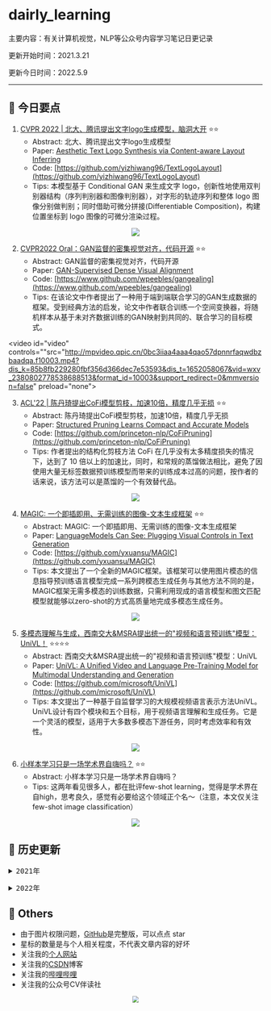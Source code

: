 # dairly_learning
主要内容：有关计算机视觉，NLP等公众号内容学习笔记日更记录

更新开始时间：2021.3.21

更新今日时间：2022.5.9

------



## :paperclip:  今日要点

1. [CVPR 2022 | 北大、腾讯提出文字logo生成模型，脑洞大开](https://mp.weixin.qq.com/s/UDkE-tHvahrAVGZGn7_6vQ)         :star::star:
   - Abstract: 北大、腾讯提出文字logo生成模型
   - Paper: [Aesthetic Text Logo Synthesis via Content-aware Layout Inferring](https://arxiv.org/abs/2204.02701)
   - Code: [https://github.com/yizhiwang96/TextLogoLayout](https://github.com/yizhiwang96/TextLogoLayout)
   - Tips:  本模型基于 Conditional GAN 来生成文字 logo，创新性地使用双判别器结构（序列判别器和图像判别器），对字形的轨迹序列和整体 logo 图像分别做判别；同时借助可微分拼接(Differentiable Composition)，构建位置坐标到 logo 图像的可微分渲染过程。

<div align=center><img src="https://mmbiz.qpic.cn/mmbiz_png/KmXPKA19gWibqentvzSlBUfic9MTjYhj8jfgaicBOqeFdYxVSibrbgJ9gZxJQfvpS57UibZ7bzGYViaLt7ojZah9SSNg/640?wx_fmt=png&wxfrom=5&wx_lazy=1&wx_co=1" style='zoom:100%'>
</div>



2. [CVPR2022 Oral：GAN监督的密集视觉对齐，代码开源](https://mp.weixin.qq.com/s/YI3CRFeSQwvnfYWFY2OQMg)       :star::star:
   - Abstract: GAN监督的密集视觉对齐，代码开源
   - Paper: [GAN-Supervised Dense Visual Alignment](https://arxiv.org/abs/2112.05143)
   - Code: [https://www.github.com/wpeebles/gangealing](https://www.github.com/wpeebles/gangealing)
   - Tips: 在该论文中作者提出了一种用于端到端联合学习的GAN生成数据的框架。受到经典方法的启发，论文中作者联合训练一个空间变换器，将随机样本从基于未对齐数据训练的GAN映射到共同的、联合学习的目标模式。

<video id="video" controls=""src="http://mpvideo.qpic.cn/0bc3iiaa4aaa4qao57dpnnrfaqwdbzbaadqa.f10003.mp4?dis_k=85b8fb229280fbf356d366dec7e53593&dis_t=1652058067&vid=wxv_2380802778538688513&format_id=10003&support_redirect=0&mmversion=false" preload="none">


3. [ACL'22 | 陈丹琦提出CoFi模型剪枝，加速10倍，精度几乎无损](https://mp.weixin.qq.com/s/0VO036qHI8JYfYu_r-3Tgw)       :star::star:
   - Abstract: 陈丹琦提出CoFi模型剪枝，加速10倍，精度几乎无损
   - Paper: [Structured Pruning Learns Compact and Accurate Models](https://arxiv.org/pdf/2204.00408.pdf)
   - Code: [https://github.com/princeton-nlp/CoFiPruning](https://github.com/princeton-nlp/CoFiPruning)
   - Tips: 作者提出的结构化剪枝方法 CoFi 在几乎没有太多精度损失的情况下，达到了 10 倍以上的加速比，同时，和常规的蒸馏做法相比，避免了因使用大量无标签数据预训练模型而带来的训练成本过高的问题，按作者的话来说，该方法可以是蒸馏的一个有效替代品。

<div align=center><img src="https://mmbiz.qpic.cn/mmbiz_png/5fknb41ib9qEqBFibgRXqh8zdwZ3TIbOqUWO2GJpFnStnqzicibsUkfoUhvhL2Evl3RvAsxBa97Hk5nBTZj6gvRTmA/640?wx_fmt=png&wxfrom=5&wx_lazy=1&wx_co=1" style='zoom:100%'>
</div>




4. [MAGIC: 一个即插即用、无需训练的图像-文本生成框架](https://mp.weixin.qq.com/s/bCeALWVmPZnNvfMN7xOrLQ)       :star::star:
   - Abstract: MAGIC: 一个即插即用、无需训练的图像-文本生成框架
   - Paper: [LanguageModels Can See: Plugging Visual Controls in Text Generation](https://arxiv.org/abs/2205.02655)
   - Code: [https://github.com/yxuansu/MAGIC](https://github.com/yxuansu/MAGIC)
   - Tips: 本文提出了一个全新的MAGIC框架。该框架可以使用图片模态的信息指导预训练语言模型完成一系列跨模态生成任务与其他方法不同的是，MAGIC框架无需多模态的训练数据，只需利用现成的语言模型和图文匹配模型就能够以zero-shot的方式高质量地完成多模态生成任务。

<div align=center><img src="https://mmbiz.qpic.cn/mmbiz_png/nJZZib3qIQW7M5v7ChRYa7Gol6z2VC4WficogWcOwms9VA7l0icqZkqbjn9gKsKAxbohU242ribtCDvjCxrW1pfic6g/640?wx_fmt=png&wxfrom=5&wx_lazy=1&wx_co=1" style='zoom:100%'>
</div>




5. [多模态理解与生成，西南交大&MSRA提出统一的"视频和语言预训练"模型：UniVL！](https://mp.weixin.qq.com/s/P3WiKQmboTrgad2JzIAvgA)       :star::star::star::star:
   - Abstract: 西南交大&MSRA提出统一的"视频和语言预训练"模型：UniVL
   - Paper: [UniVL: A Uniﬁed Video and Language Pre-Training Model for Multimodal Understanding and Generation](https://arxiv.org/abs/2002.06353)
   - Code: [https://github.com/microsoft/UniVL](https://github.com/microsoft/UniVL)
   - Tips: 本文提出了一种基于自监督学习的大规模视频语言表示方法UniVL。UniVL设计有四个模块和五个目标，用于视频语言理解和生成任务。它是一个灵活的模型，适用于大多数多模态下游任务，同时考虑效率和有效性。

<div align=center><img src="https://mmbiz.qpic.cn/mmbiz_png/BJbRvwibeSTtUnlibcGGfdY7DlpgcicSf5iafNHcZJCCm1DuQDTLXCxtQvPpXm09CzxyroZCup5Uh4xZ2sM8RWDwsA/640?wx_fmt=png&wxfrom=5&wx_lazy=1&wx_co=1" style='zoom:100%'>
</div>




6. [小样本学习只是一场学术界自嗨吗？](https://mp.weixin.qq.com/s/GyRxJ47HDpz2JZatWxPnOg)       :star::star:
   - Abstract: 小样本学习只是一场学术界自嗨吗？
   - Tips: 这两年看见很多人，都在批评few-shot learning，觉得是学术界在自high，思考良久，感觉有必要给这个领域正个名～（注意，本文仅关注few-shot image classification）

<div align=center><img src="https://mmbiz.qpic.cn/sz_mmbiz_jpg/gYUsOT36vfqMsywC0jhRXchnH1jh4dIsdgbCRuYGuhPkQgcopJ4mS9Veerq4pD5MicXHBDntrAkvMtuv7ebGicOQ/640?wx_fmt=jpeg&wxfrom=5&wx_lazy=1&wx_co=1" style='zoom:100%'>
</div>



## :paperclip:  历史更新

<pre><details><summary>2021年</summary>
<details><summary>3月</summary>
    1. <a href="notes/202103/0321.md" target="_blank">公众号内容拓展学习笔记（2021.3.21）</a>
    2. <a href="notes/202103/0322.md" target="_blank">公众号内容拓展学习笔记（2021.3.22）</a>
    3. <a href="notes/202103/0323.md" target="_blank">公众号内容拓展学习笔记（2021.3.23）</a>
    4. <a href="notes/202103/0324.md" target="_blank">公众号内容拓展学习笔记（2021.3.24）</a>
    5. <a href="notes/202103/0325.md" target="_blank">公众号内容拓展学习笔记（2021.3.25）</a>
    6. <a href="notes/202103/0326.md" target="_blank">公众号内容拓展学习笔记（2021.3.26）</a>
    7. <a href="notes/202103/0327.md" target="_blank">公众号内容拓展学习笔记（2021.3.27）</a>
    8. <a href="notes/202103/0328.md" target="_blank">公众号内容拓展学习笔记（2021.3.28）</a>
    9. <a href="notes/202103/0329.md" target="_blank">公众号内容拓展学习笔记（2021.3.29）</a>
    10. <a href="notes/202103/0330.md" target="_blank">公众号内容拓展学习笔记（2021.3.30）</a>
    11. <a href="notes/202103/0331.md" target="_blank">公众号内容拓展学习笔记（2021.3.31）</a>
</details>
<details><summary>4月</summary>
    1. <a href="notes/202104/0401.md" target="_blank">公众号内容拓展学习笔记（2021.4.1）</a>
    2. <a href="notes/202104/0402.md" target="_blank">公众号内容拓展学习笔记（2021.4.2）</a>
    3. <a href="notes/202104/0403.md" target="_blank">公众号内容拓展学习笔记（2021.4.3）</a>
    4. <a href="notes/202104/0404.md" target="_blank">公众号内容拓展学习笔记（2021.4.4）</a>
    5. <a href="notes/202104/0405.md" target="_blank">公众号内容拓展学习笔记（2021.4.5）</a>
    6. <a href="notes/202104/0406.md" target="_blank">公众号内容拓展学习笔记（2021.4.6）</a>
    7. <a href="notes/202104/0407.md" target="_blank">公众号内容拓展学习笔记（2021.4.7）</a>
    8. <a href="notes/202104/0408.md" target="_blank">公众号内容拓展学习笔记（2021.4.8）</a>
    9. <a href="notes/202104/0409.md" target="_blank">公众号内容拓展学习笔记（2021.4.9）</a>
    10. <a href="notes/202104/0410.md" target="_blank">公众号内容拓展学习笔记（2021.4.10）</a>
    11. <a href="notes/202104/0411.md" target="_blank">公众号内容拓展学习笔记（2021.4.11）</a>
    12. <a href="notes/202104/0412.md" target="_blank">公众号内容拓展学习笔记（2021.4.12）</a>
    13. <a href="notes/202104/0413.md" target="_blank">公众号内容拓展学习笔记（2021.4.13）</a>
    14. <a href="notes/202104/0414.md" target="_blank">公众号内容拓展学习笔记（2021.4.14）</a>
    15. <a href="notes/202104/0415.md" target="_blank">公众号内容拓展学习笔记（2021.4.15）</a>
    16. <a href="notes/202104/0416.md" target="_blank">公众号内容拓展学习笔记（2021.4.16）</a>
    17. <a href="notes/202104/0417.md" target="_blank">公众号内容拓展学习笔记（2021.4.17）</a>
    18. <a href="notes/202104/0418.md" target="_blank">公众号内容拓展学习笔记（2021.4.18）</a>
    19. <a href="notes/202104/0419.md" target="_blank">公众号内容拓展学习笔记（2021.4.19）</a>
    20. <a href="notes/202104/0420.md" target="_blank">公众号内容拓展学习笔记（2021.4.20）</a>
    21. <a href="notes/202104/0421.md" target="_blank">公众号内容拓展学习笔记（2021.4.21）</a>
    22. <a href="notes/202104/0422.md" target="_blank">公众号内容拓展学习笔记（2021.4.22）</a>
    23. <a href="notes/202104/0423.md" target="_blank">公众号内容拓展学习笔记（2021.4.23）</a>
    24. <a href="notes/202104/0424.md" target="_blank">公众号内容拓展学习笔记（2021.4.24）</a>
    25. <a href="notes/202104/0425.md" target="_blank">公众号内容拓展学习笔记（2021.4.25）</a>
    26. <a href="notes/202104/0426.md" target="_blank">公众号内容拓展学习笔记（2021.4.26）</a>
    27. <a href="notes/202104/0427.md" target="_blank">公众号内容拓展学习笔记（2021.4.27）</a>
    28. <a href="notes/202104/0428.md" target="_blank">公众号内容拓展学习笔记（2021.4.28）</a>
    29. <a href="notes/202104/0429.md" target="_blank">公众号内容拓展学习笔记（2021.4.29）</a>
    30. <a href="notes/202104/0430.md" target="_blank">公众号内容拓展学习笔记（2021.4.30）</a>
</details>
<details><summary>5月</summary>
    1. <a href="notes/202105/0501.md" target="_blank">公众号内容拓展学习笔记（2021.5.1）</a>
    2. <a href="notes/202105/0502.md" target="_blank">公众号内容拓展学习笔记（2021.5.2）</a>
    3. <a href="notes/202105/0503.md" target="_blank">公众号内容拓展学习笔记（2021.5.3）</a>
    4. <a href="notes/202105/0504.md" target="_blank">公众号内容拓展学习笔记（2021.5.4）</a>
    5. <a href="notes/202105/0505.md" target="_blank">公众号内容拓展学习笔记（2021.5.5）</a>
    6. <a href="notes/202105/0506.md" target="_blank">公众号内容拓展学习笔记（2021.5.6）</a>
    7. <a href="notes/202105/0507.md" target="_blank">公众号内容拓展学习笔记（2021.5.7）</a>
    8. <a href="notes/202105/0508.md" target="_blank">公众号内容拓展学习笔记（2021.5.8）</a>
    9. <a href="notes/202105/0509.md" target="_blank">公众号内容拓展学习笔记（2021.5.9）</a>
    10. <a href="notes/202105/05010.md" target="_blank">公众号内容拓展学习笔记（2021.5.10）</a>
    11. <a href="notes/202105/05011.md" target="_blank">公众号内容拓展学习笔记（2021.5.11）</a>
    12. <a href="notes/202105/05012.md" target="_blank">公众号内容拓展学习笔记（2021.5.12）</a>
    13. <a href="notes/202105/05013.md" target="_blank">公众号内容拓展学习笔记（2021.5.13）</a>
    14. <a href="notes/202105/05014.md" target="_blank">公众号内容拓展学习笔记（2021.5.14）</a>
    15. <a href="notes/202105/05015.md" target="_blank">公众号内容拓展学习笔记（2021.5.15）</a>
    16. <a href="notes/202105/05016.md" target="_blank">公众号内容拓展学习笔记（2021.5.16）</a>
    17. <a href="notes/202105/05027.md" target="_blank">公众号内容拓展学习笔记（2021.5.27）</a>
</details>
<details><summary>9月</summary>
    1. <a href="notes/202109/0930.md" target="_blank">公众号内容拓展学习笔记（2021.9.30）</a>
</details>
<details><summary>10月</summary>
    1. <a href="notes/202110/1001.md" target="_blank">公众号内容拓展学习笔记（2021.10.1）</a>
    2. <a href="notes/202110/1002.md" target="_blank">公众号内容拓展学习笔记（2021.10.2）</a>
    3. <a href="notes/202110/1003.md" target="_blank">公众号内容拓展学习笔记（2021.10.3）</a>
    4. <a href="notes/202110/1004.md" target="_blank">公众号内容拓展学习笔记（2021.10.4）</a>
    5. <a href="notes/202110/1006.md" target="_blank">公众号内容拓展学习笔记（2021.10.6）</a>
    6. <a href="notes/202110/1008.md" target="_blank">公众号内容拓展学习笔记（2021.10.8）</a>
    7. <a href="notes/202110/1016.md" target="_blank">公众号内容拓展学习笔记（2021.10.16）</a>
    8. <a href="notes/202110/1018.md" target="_blank">公众号内容拓展学习笔记（2021.10.18）</a>
</details>
</pre>
<pre><details><summary>2022年</summary>
<details><summary>1月</summary>
    1. <a href="notes/202201/0120.md" target="_blank">公众号内容拓展学习笔记（2022.1.20）</a>
</details>
<details><summary>2月</summary>
    1. <a href="notes/202202/0225.md" target="_blank">公众号内容拓展学习笔记（2022.2.25）</a>
    2. <a href="notes/202202/0226.md" target="_blank">公众号内容拓展学习笔记（2022.2.26）</a>
    3. <a href="notes/202202/0227.md" target="_blank">公众号内容拓展学习笔记（2022.2.27）</a>
    4. <a href="notes/202202/0228.md" target="_blank">公众号内容拓展学习笔记（2022.2.28）</a>
</details>
<details><summary>3月</summary>
    1. <a href="notes/202203/0301.md" target="_blank">公众号内容拓展学习笔记（2022.3.1）</a>
    2. <a href="notes/202203/0302.md" target="_blank">公众号内容拓展学习笔记（2022.3.2）</a>
    3. <a href="notes/202203/0303.md" target="_blank">公众号内容拓展学习笔记（2022.3.3）</a>
    4. <a href="notes/202203/0304.md" target="_blank">公众号内容拓展学习笔记（2022.3.4）</a>
    5. <a href="notes/202203/0305.md" target="_blank">公众号内容拓展学习笔记（2022.3.5）</a>
    6. <a href="notes/202203/0306.md" target="_blank">公众号内容拓展学习笔记（2022.3.6）</a>
    7. <a href="notes/202203/0307.md" target="_blank">公众号内容拓展学习笔记（2022.3.7）</a>
    8. <a href="notes/202203/0308.md" target="_blank">公众号内容拓展学习笔记（2022.3.8）</a>
    9. <a href="notes/202203/0309.md" target="_blank">公众号内容拓展学习笔记（2022.3.9）</a>
    10. <a href="notes/202203/0310.md" target="_blank">公众号内容拓展学习笔记（2022.3.10）</a>
    11. <a href="notes/202203/0311.md" target="_blank">公众号内容拓展学习笔记（2022.3.11）</a>
    12. <a href="notes/202203/0312.md" target="_blank">公众号内容拓展学习笔记（2022.3.12）</a>
    13. <a href="notes/202203/0313.md" target="_blank">公众号内容拓展学习笔记（2022.3.13）</a>
    14. <a href="notes/202203/0314.md" target="_blank">公众号内容拓展学习笔记（2022.3.14）</a>
    15. <a href="notes/202203/0316.md" target="_blank">公众号内容拓展学习笔记（2022.3.16）</a>
    16. <a href="notes/202203/0317.md" target="_blank">公众号内容拓展学习笔记（2022.3.17）</a>
    17. <a href="notes/202203/0330.md" target="_blank">公众号内容拓展学习笔记（2022.3.30）</a>
</details>
<details><summary>4月</summary>
    1. <a href="notes/202204/0402.md" target="_blank">公众号内容拓展学习笔记（2022.4.2）</a>
    2. <a href="notes/202204/0414.md" target="_blank">公众号内容拓展学习笔记（2022.4.14）</a>
</details>
<details><summary>5月</summary>
    1. <a href="notes/202205/0505.md" target="_blank">公众号内容拓展学习笔记（2022.5.5）</a>
    2. <a href="notes/202205/0507.md" target="_blank">公众号内容拓展学习笔记（2022.5.7）</a>
    3. <a href="notes/202205/0509.md" target="_blank">公众号内容拓展学习笔记（2022.5.9）</a>
</details>
</pre>




## :paperclip:  Others

- 由于图片权限问题，[GitHub](https://github.com/xiaoxuebajie/dairly_learning)是完整版，可以点点 star
- 星标的数量是与个人相关程度，不代表文章内容的好坏
- 关注我的[个人网站](http://www.cvbds.cn/)
- 关注我的[CSDN](https://blog.csdn.net/xiaoxuebajie)博客
- 关注我的[哔哩哔哩](https://space.bilibili.com/424394389)
- 关注我的公众号CV伴读社

<div align=center><img src="https://img-blog.csdnimg.cn/202005031406335.jpg" style='zoom:80%'>
</div>
